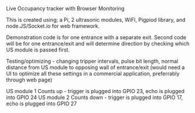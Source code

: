 Live Occupancy tracker with Browser Monitoring


This is created using; a Pi, 2 ultrasonic modules, WiFI, Pigpiod library, and node.JS/Socket.io for web framework.

Demonstration code is for one entrance with a separate exit. Second code will be for one entrance/exit  and will 
determine direction by checking which US module is passed first. 

Testing/optimizing - changing tripper intervals, pulse bit length, normal distance from US module to opposing wall of entrance/exit
(would need a UI to optimize all these settings in a commercial application, preferrably through web page) 

US module 1 Counts up - trigger is plugged into GPIO 23, echo is plugged into GPIO 24
US module 2 Counts down -  trigger is plugged into GPIO 17, echo is plugged into GPIO 27